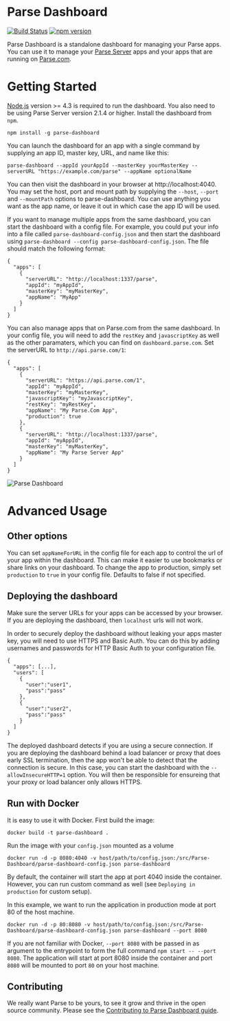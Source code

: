 # Parse Dashboard

[![Build Status](https://img.shields.io/travis/ParsePlatform/parse-dashboard/master.svg?style=flat)](https://travis-ci.org/ParsePlatform/parse-dashboard)
[![npm version](https://img.shields.io/npm/v/parse-dashboard.svg?style=flat)](https://www.npmjs.com/package/parse-dashboard)

Parse Dashboard is a standalone dashboard for managing your Parse apps. You can use it to manage your [Parse Server](https://github.com/ParsePlatform/parse-server) apps and your apps that are running on [Parse.com](https://Parse.com).

# Getting Started

[Node.js](https://nodejs.org) version >= 4.3 is required to run the dashboard. You also need to be using Parse Server version 2.1.4 or higher. Install the dashboard from `npm`.

```
npm install -g parse-dashboard
```

You can launch the dashboard for an app with a single command by supplying an app ID, master key, URL, and name like this:

```
parse-dashboard --appId yourAppId --masterKey yourMasterKey --serverURL "https://example.com/parse" --appName optionalName
```

You can then visit the dashboard in your browser at http://localhost:4040. You may set the host, port and mount path by supplying the `--host`, `--port` and `--mountPath` options to parse-dashboard. You can use anything you want as the app name, or leave it out in which case the app ID will be used.

If you want to manage multiple apps from the same dashboard, you can start the dashboard with a config file. For example, you could put your info into a file called `parse-dashboard-config.json` and then start the dashboard using `parse-dashboard --config parse-dashboard-config.json`. The file should match the following format:

```
{
  "apps": [
    {
      "serverURL": "http://localhost:1337/parse",
      "appId": "myAppId",
      "masterKey": "myMasterKey",
      "appName": "MyApp"
    }
  ]
}
```

You can also manage apps that on Parse.com from the same dashboard. In your config file, you will need to add the `restKey` and `javascriptKey` as well as the other paramaters, which you can find on `dashboard.parse.com`. Set the serverURL to `http://api.parse.com/1`:

```
{
  "apps": [
    {
      "serverURL": "https://api.parse.com/1",
      "appId": "myAppId",
      "masterKey": "myMasterKey",
      "javascriptKey": "myJavascriptKey",
      "restKey": "myRestKey",
      "appName": "My Parse.Com App",
      "production": true
    },
    {
      "serverURL": "http://localhost:1337/parse",
      "appId": "myAppId",
      "masterKey": "myMasterKey",
      "appName": "My Parse Server App"
    }
  ]
}
```

![Parse Dashboard](.github/dash-shot.png)

# Advanced Usage

## Other options

You can set `appNameForURL` in the config file for each app to control the url of your app within the dashboard. This can make it easier to use bookmarks or share links on your dashboard. To change the app to production, simply set `production` to `true` in your config file. Defaults to false if not specified.

## Deploying the dashboard

Make sure the server URLs for your apps can be accessed by your browser. If you are deploying the dashboard, then `localhost` urls will not work.

In order to securely deploy the dashboard without leaking your apps master key, you will need to use HTTPS and Basic Auth. You can do this by adding usernames and passwords for HTTP Basic Auth to your configuration file.
```
{
  "apps": [...],
  "users": [
    {
      "user":"user1",
      "pass":"pass"
    },
    {
      "user":"user2",
      "pass":"pass"
    }
  ]
}
```

The deployed dashboard detects if you are using a secure connection. If you are deploying the dashboard behind a load balancer or proxy that does early SSL termination, then the app won't be able to detect that the connection is secure. In this case, you can start the dashboard with the `--allowInsecureHTTP=1` option. You will then be responsible for ensureing that your proxy or load balancer only allows HTTPS.

## Run with Docker

It is easy to use it with Docker. First build the image:

```
docker build -t parse-dashboard .
```

Run the image with your ``config.json`` mounted as a volume

```
docker run -d -p 8080:4040 -v host/path/to/config.json:/src/Parse-Dashboard/parse-dashboard-config.json parse-dashboard
```

By default, the container will start the app at port 4040 inside the container. However, you can run custom command as well (see ``Deploying in production`` for custom setup).

In this example, we want to run the application in production mode at port 80 of the host machine.

```
docker run -d -p 80:8080 -v host/path/to/config.json:/src/Parse-Dashboard/parse-dashboard-config.json parse-dashboard --port 8080
```

If you are not familiar with Docker, ``--port 8080`` with be passed in as argument to the entrypoint to form the full command ``npm start -- --port 8080``. The application will start at port 8080 inside the container and port ``8080`` will be mounted to port ``80`` on your host machine.

## Contributing

We really want Parse to be yours, to see it grow and thrive in the open source community. Please see the [Contributing to Parse Dashboard guide](CONTRIBUTING.md).
